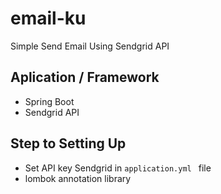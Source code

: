 # email-ku
Simple Send Email Using Sendgrid API

## Aplication / Framework
- Spring Boot
- Sendgrid API

## Step to Setting Up
- Set API key Sendgrid in ```application.yml ``` file
- lombok annotation library

